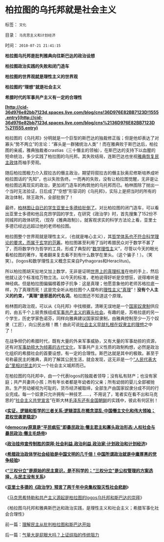 # 柏拉图的乌托邦就是社会主义

标签： `文化` 

目录： `马克思主义和计划经济`

时间： `2010-07-21 21:41:15`

**柏拉图乌托邦是批判雅典向往斯巴达的政治设想**

**柏拉图政治实践的失败和闭门造车**

**柏拉图的世界观就是理性主义的世界观**

**柏拉图的“理想”就是社会主义**

**希腊时代的军事共产主义有一定的合理性**

**[http://cid-36d976e82bb7123d.spaces.live.com/blog/cns!36D976E82BB7123D!1555.entry](http://cid-36d976e82bb7123d.spaces.live.com/blog/cns%2136D976E82BB7123D%211555.entry)**

柏拉图的《乌托邦》分明就是一个巨型的斯巴达的独裁修正版；但是他却表达了对寡头“势不两立”的言论：“寡头是一群猪统治人类”！而在雅典败于斯巴达后，柏拉图的亲戚，雅典独裁者crastias（三十僭主的领袖），在斯巴达的支持下以血腥的短命统治，多少实践了柏拉图的乌托邦。其失败结局，连斯巴达也坐视[雅典恢复民主政体](../../../2010/5/20/美式民主，东南亚“民主”和雅典的民主.md)而袖手旁观。

随后柏拉图极力介入叙拉古的僭主政治，期望将叙拉古的僭主狄奥尼修斯培养成听柏拉图话的“先知”，也以失败告终。一而再的失败，没有让柏拉图觉醒，无非是让柏拉图远离现实的政治，更加闭门造车的构筑他的乌托邦而已。柏林图除了抛出一个当时无法验证，日后成了“空想”形容词的《乌托邦》，实际上是把当时的所有的政治体制，除王政外，全部批倒了！

最终，[柏林图让自已的学生亚里士多德给批倒了](../../../2010/7/6/亚里士多德的《政治学》预言了两千年中央集权毁灭性.md)。对比柏拉图的闭门造车，可以看出亚里士多德和他吕克昂学园的学生，在研究《政治学》时，首先搜集了152份不同城邦的政体研究，（现存《雅典政制》）。就客观求实的科学方法论上看，亚里士多德已经远远超过他的老师柏拉图。

柏拉图整个世界观就是理性主义，（也就是唯心主义），其[哲学体系也不符合科学理论的要求，而属于玄学的范筹](../../../2010/6/17/宇宙是封闭的连续“球面”；科学理论与自然哲学的边界.md)。柏拉图甚至利用了当时希腊民众对于数学不甚了了，而将数学作为哲学的工具，形成了典型的“[数学理性主](../../../2010/6/12/科学和民主属于普罗大众而非仅是“数学家”.md)义”，尽管以今天的眼光看柏拉图的著作，笔者翻来复去看不到有什么数学在里头。（这个骗子！）。（笑笑）。(logos和数学理性主义概念实来自Pythagoras和Heraclitus)。

所以柏拉图胡天扯地又加上数学，无非是证明[世界上的真理标准](../../../2009/12/4/科学的真理标准和绝对的“真理标准”.md)在他的手上，然后他就让这个标准给万物立法。以今天的标准，老柏说得好听是空想狂，说得难听是神经病。但是柏拉图偏偏楞着脖子抗争：这是真理；他愿意象他的老师苏格拉底一样，为了真理而死！这是完全听从柏拉图个人摆布的[理性主义“真理](../../../2010/5/28/理性主义哲学信仰讨论集.md)”！**没有个人主义的约束，“真理”是邪恶的代名词**。柏拉图还不知道这个原理。

柏林图的政治观，可以从《乌托邦》中找根据，清晰无误地是一个[国家奴隶制](../../../2009/11/16/奴隶制社会和古罗马.md)供应的，由五千个上层贵族组成[军事共产主义的寡头社会](../../../2010/2/7/共产主义公有制集权的适用环境.md)。有趣的是，苏格拉底的另一个学生，历史学家色诺芬，同样向雅典建议国家奴隶制，由雅典控制至少一万个奴隶（工匠），向公民出租！瞧！由此可说[社会主义早就扎根在奴隶主的理想](../../../2010/5/13/古埃及近似毛式社会主义公有制,和牛.md)之中了！

在战争频仍的希腊时代，既有大量的外来军事威胁，又有大量的军事劫掠的资源，还有对[军事劫掠大为倾慕的古代文化](../../../2010/5/11/抢劫的经济含义是生产，物质生产都是“抢劫”.md)，军事共产主义性质的政制构想，必然是政治化组织的希腊社会的首要设想，有一定的合理性。斯巴达就是其中的极致。甚至于号称最民主的雅典，真的了解其公民生活，就会发现，这无非是一个[“人民代表大会”里相对民主](../../../2008/9/6/为什么统一地中海世界是罗马,不是雅典.md)的又一个社会主义城邦而已。

在柏拉图的乌托邦中，由一个代表logos的独裁者领导；没有私有财产；也没有家庭；共产共妻共小孩；所有年长者都是年幼者的父亲；所有幼弱的婴儿全部被抛弃。生产劳动被视为可耻的，货币经济被取缔，全部生产由国家奴隶分成不同的行业完成。每一个奴隶只允许拥有一种技艺……，不用说了，笔者实在看不出和马克思的“[社会主义共党宣言](../../../2009/5/9/人性本私！马列信仰和唯心主义的关系.md)”在斯大林[毛泽东还有金国朝鲜](../../../2010/5/17/袁腾飞绝没有人身攻击却遭毛派人身攻击.md)的实践中，彼此有何区别！

《[**实证，逻辑和哲学的三者关系;逻辑混乱在概念混乱;中国僭主文化和伟大领袖；君权世袭更稳定**](../../../2010/6/27/伟大领袖和古色古香的僭主文化.md)》

《[**democray原意是“平民疯狂”即暴民政治;僭主君主和寡头政治形态;人权社会与暴民政治;僭主毛炀帝**](../../../2010/6/27/democray原意是平民(demos)疯狂(cracy)，区别在人权.md)》

《[**政治挂帅宣传制胜的崇拜;社会利益,政治利益,政治家;计划政治和计划经济**](../../../2010/6/30/人权是民主的最基础因素和政治挂帅.md)》

《[**希腊政治政体学社会经验是中国文明的几千倍！中国所谓政治就是中庸厚黑的党争经验**](../../../2010/6/30/为什么中国政治学仍然非常幼稚？.md)》

《[**“三权分立”是原始的民主意识，是不科学的；“三权分立”是公权管理的方案选择，与民主没有关系**](../../../2010/7/6/“三权分立”既非民主也不科学.md)》

《[**亚里士多德的《政治学》预言了两千年中央集权毁灭性社会悲剧**](../../../2010/7/6/亚里士多德的《政治学》预言了两千年中央集权毁灭性.md)》

《[马克思希特勒和共产主义源起是柏拉图的logos乌托邦和斯巴达的崇拜](../../../2010/7/21/理解民主从批判柏拉图和斯巴达开始.md)》

《柏拉图乌托邦和雅典斯巴达和政治实践，是理性主义和社会主义；希腊军事化社会合理性》



前一篇：[理解民主从批判柏拉图和斯巴达开始](../../../2010/7/21/理解民主从批判柏拉图和斯巴达开始.md)

后一篇：[气量大是屁眼大吗？上证综指的传统阻力](../../../2010/7/22/气量大是屁眼大吗？上证综指的传统阻力.md)